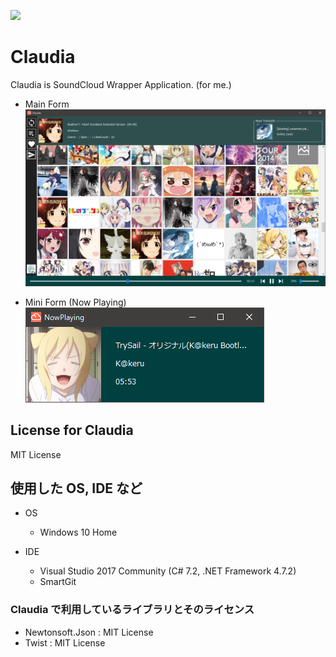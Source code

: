 [![](http://img.shields.io/badge/license-MIT-blue.svg)](./LICENSE)
# Claudia
Claudia is SoundCloud Wrapper Application. (for me.)

- Main Form  
![sample-wip](sample-wip.png)

- Mini Form (Now Playing)  
![sample-wip2](sample-wip2.png)

## License for Claudia
MIT License

## 使用した OS, IDE など
- OS
  - Windows 10 Home

- IDE  
  - Visual Studio 2017 Community (C# 7.2, .NET Framework 4.7.2)
  - SmartGit
  
### Claudia で利用しているライブラリとそのライセンス
- Newtonsoft.Json : MIT License
- Twist  : MIT License